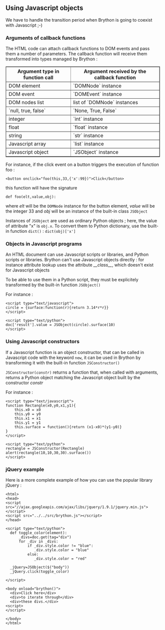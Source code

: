 Using Javascript objects
------------------------

We have to handle the transition period when Brython is going to coexist with Javascript ;-)

### Arguments of callback functions

The HTML code can attach callback functions to DOM events and pass them a number of parameters. The callback function will receive them transformed into types managed by Brython :

<table border='1'>
<tr><th>Argument type in function call</th><th>Argument received by the callback function</th></tr>
<tr><td>DOM element</td><td>`DOMNode` instance</td></tr>
<tr><td>DOM event</td><td>`DOMEvent` instance</td></tr>
<tr><td>DOM nodes list</td><td>list of `DOMNode` instances</td></tr>
<tr><td>`null, true, false`</td><td>`None, True, False`</td></tr>
<tr><td>integer</td><td>`int` instance</td></tr>
<tr><td>float</td><td>`float` instance</td></tr>
<tr><td>string</td><td>`str` instance</td></tr>
<tr><td>Javascript array</td><td>`list` instance</td></tr>
<tr><td>Javascript object</td><td>`JSObject` instance</td></tr>
</table>



For instance, if the click event on a button triggers the execution of function foo :

    <button onclick="foo(this,33,{'x':99})">Click</button>

this function will have the signature

    def foo(elt,value,obj):

where _elt_ will be the `DOMNode` instance for the button element, _value_ will be the integer 33 and _obj_ will be an instance of the built-in class `JSObject`

Instances of `JSObject` are used as ordinary Python objects ; here, the value of attribute "x" is `obj.x`. To convert them to Python dictionary, use the built-in function `dict()` : `dict(obj)['x']`

### Objects in Javascript programs

An HTML document can use Javascript scripts or libraries, and Python scripts or libraries. Brython can't use Javascript objects directly : for instance attribute lookup uses the attribute _\_\_class\_\__, which doesn't exist for Javascript objects

To be able to use them in a Python script, they must be explicitely transformed by the built-in function `JSObject()`

For instance :

    <script type="text/javascript">
    circle = {surface:function(r){return 3.14*r*r}}
    </script>
    
    <script type="text/python">
    doc['result'].value = JSObject(circle).surface(10)
    </script>

### Using Javascript constructors

If a Javascript function is an object constructor, that can be called in Javascript code with the keyword `new`, it can be used in Brython by transforming it with the built-in function `JSConstructor()`

<code>JSConstructor(_constr_)</code> returns a function that, when called with arguments, returns a Python object matching the Javascript object built by the constructor _constr_

For instance :

    <script type="text/javascript">
    function Rectangle(x0,y0,x1,y1){
        this.x0 = x0
        this.y0 = y0
        this.x1 = x1
        this.y1 = y1
        this.surface = function(){return (x1-x0)*(y1-y0)}
    }
    </script>
    
    <script type="text/python">
    rectangle = JSConstructor(Rectangle)
    alert(rectangle(10,10,30,30).surface())
    </script>

### jQuery example

Here is a more complete example of how you can use the popular library jQuery :

    <html>
    <head>
    <script src="//ajax.googleapis.com/ajax/libs/jquery/1.9.1/jquery.min.js">
    </script>
    <script src="../../src/brython.js"></script>
    </head>
    
    <script type="text/python">
      def toggle_color(element):
          _divs=doc.get(tag="div")
          for _div in _divs:
              if _div.style.color != "blue":
                 _div.style.color = "blue"
              else:
                 _div.style.color = "red"
    
      _jQuery=JSObject($("body"))
      _jQuery.click(toggle_color)
    
    </script>
    
    <body onload="brython()">
      <div>Click here</div>
      <div>to iterate through</div>
      <div>these divs.</div>
    <script>
    </script>
     
    </body>
    </html>
    
